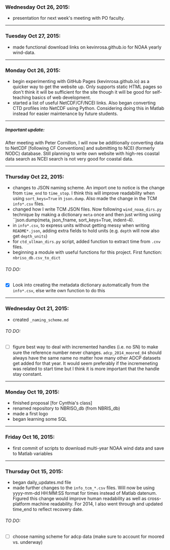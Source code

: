 ### Wednesday Oct 26, 2015:
* presentation for next week's meeting with PO faculty.

_______________________________________________
### Tuesday Oct 27, 2015:
* made functional download links on kevinrosa.github.io for NOAA yearly wind-data.

_______________________________________________
### Monday Oct 26, 2015:
* begin experimenting with GitHub Pages (kevinrosa.github.io) as a quicker way to get the website up.  Only supports static HTML pages so don't think it will be sufficient for the site though it will be good for self-teaching basics of web development.
* started a list of useful NetCDF/CF/NCEI links.  Also began converting CTD profiles into NetCDF using Python.  Considering doing this in Matlab instead for easier maintenance by future students.

_______________________________________________
##### Important update:
After meeting with Peter Cornillon, I will now be additionally converting data to NetCDF [following CF Conventions] and submitting to NCEI (formerly NODC) database.  Still planning to write own website with high-res coastal data search as NCEI search is not very good for coastal data.
_______________________________________________
### Thursday Oct 22, 2015:
* changes to JSON naming scheme.  An import one to notice is the change from ``time_end`` to ``time_stop``.  I think this will improve readability when using ``sort_keys=True`` in ``json.dump``.  Also made the change in the TCM ``info*.csv`` files.
* changed how I write TCM JSON files.  Now following ``wind_noaa_dirs.py`` technique by making a dictionary ``meta`` once and then just writing using ``json.dump(meta, json_fname, sort_keys=True, indent-4).
* in ``info*.csv``, to express units without getting messy when writing ``README*.json``, adding extra fields to hold units (e.g. ``depth`` will now also get ``depth_units``)
* for ``ctd_ullman_dirs.py`` script, added function to extract time from ``.cnv`` files.
* beginning a module with useful functions for this project.  First function: ``nbriso_db.csv_to_dict``

###### TO DO:
- [x] Look into creating the metadata dictionary automatically from the ``info*.csv``, else write own function to do this

_______________________________________________
### Wednesday Oct 21, 2015:
* created ``_naming_scheme.md``

###### TO DO:
- [ ] figure best way to deal with incremented handles (i.e. no SN) to make sure the reference number never changes.  ``adcp_2014_moored_04`` should always have the same name no matter how many other ADCP datasets get added for that year.  It would seem preferably if the incremeneting was related to start time but I think it is more important that the handle stay constant.

_______________________________________________
### Monday Oct 19, 2015:
* finished proposal [for Cynthia's class]
* renamed repository to NBRISO_db (from NBRIS_db)
* made a first logo
* began learning some SQL

_______________________________________________
### Friday Oct 16, 2015:
* first commit of scripts to download multi-year NOAA wind data and save to Matlab variables

_______________________________________________
### Thursday Oct 15, 2015:
* began daily_updates.md file
* made further changes to the ``info_tcm_*.csv`` files.  Will now be using yyyy-mm-dd HH:MM:SS format for times instead of Matlab datenum.  Figured this change would improve human readability as well as cross-platform machine readability.  For 2014, I also went through and updated time_end to reflect recovery date. 

###### TO DO:
- [ ] choose naming scheme for adcp data (make sure to account for moored vs. underway)
